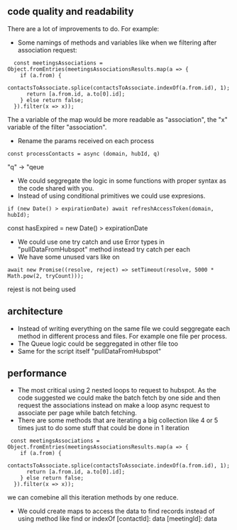 ## code quality and readability
There are a lot of improvements to do. For example:
- Some namings of methods and variables like when we filtering after association request:
```
  const meetingsAssociations = Object.fromEntries(meetingsAssociationsResults.map(a => {
    if (a.from) {
      contactsToAssociate.splice(contactsToAssociate.indexOf(a.from.id), 1);
      return [a.from.id, a.to[0].id];
    } else return false;
  }).filter(x => x));
  ```
  The a variable of the map would be more readable as "association", the "x" variable of the filter "association".

- Rename the params received on each process 
```
const processContacts = async (domain, hubId, q)
```
"q" -> "qeue

- We could seggregate the logic in some functions with proper syntax as the code shared with you.
- Instead of using conditional primitives we could use expresions.
```
if (new Date() > expirationDate) await refreshAccessToken(domain, hubId);
```
const hasExpired = new Date() > expirationDate

- We could use one try catch and use Error types in "pullDataFromHubspot" method instead try catch per each
- We have some unused vars like on 
```
await new Promise((resolve, reject) => setTimeout(resolve, 5000 * Math.pow(2, tryCount)));
```
rejest is not being used

## architecture
- Instead of writing everything on the same file we could seggregate each method in different process and files. For example one file per process.
- The Queue logic could be seggregated in other file too
- Same for the script itself "pullDataFromHubspot"

## performance
- The most critical using 2 nested loops to request to hubspot. As the code suggested we could make the batch fetch by one side and then request the associations instead on make a loop async request to associate per page while batch fetching.
- There are some methods that are iterating a big collection like 4 or 5 times just to do some stuff that could be done in 1 iteration
```
 const meetingsAssociations = Object.fromEntries(meetingsAssociationsResults.map(a => {
    if (a.from) {
      contactsToAssociate.splice(contactsToAssociate.indexOf(a.from.id), 1);
      return [a.from.id, a.to[0].id];
    } else return false;
  }).filter(x => x));
```
we can comebine all this iteration methods by one reduce.

- We could create maps to access the data to find records instead of using method like find or indexOf
[contactId]: data
[meetingId]: data

